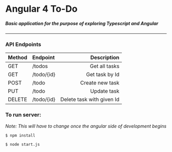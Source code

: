 # Angular 4 To-Do 

##### Basic application for the purpose of exploring Typescript and Angular


---

### API Endpoints

| Method   | Endpoint   | Description               |
| ---------|:-----------| ------------------------: |
| GET      | /todos     | Get all tasks             |
| GET      | /todo/{id} | Get task by Id            |
| POST     | /todo      | Create new task           |
| PUT      | /todo      | Update task               |
| DELETE   | /todo/{id} | Delete task with given Id |

### To run server:
*Note: This will have to change once the angular side of development begins*

`$ npm install`

`$ node start.js`
